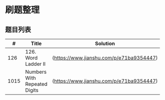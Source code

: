 # 刷题整理

## **题目列表**

|#|Title|Solution|
|---|----| ----- |
|126| 126. Word Ladder II|(https://www.jianshu.com/p/e71ba9354447)|
|1015| Numbers With Repeated Digits|(https://www.jianshu.com/p/e71ba9354447)|
